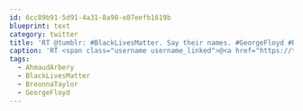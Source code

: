```yaml
---
id: 6cc89b91-5d91-4a31-8a98-e87eefb1619b
blueprint: text
category: twitter
title: 'RT @tumblr: #BlackLivesMatter. Say their names. #GeorgeFloyd #BreonnaTaylor #AhmaudArbery pic.twitter.com/XDoHr1W6ph'
caption: 'RT <span class="username username_linked">@<a href="https://twitter.com/tumblr" title="tumblr dot com the website and app">tumblr</a></span>: <span class="hashtag hashtag_local">#<a href="http://tweettemp.darylchymko.ca/?tag=blacklivesmatter">BlackLivesMatter</a>. Say their names. <span class="hashtag hashtag_local">#<a href="http://tweettemp.darylchymko.ca/?tag=georgefloyd">GeorgeFloyd</a> <span class="hashtag hashtag_local">#<a href="http://tweettemp.darylchymko.ca/?tag=breonnataylor">BreonnaTaylor</a> <span class="hashtag hashtag_local">#<a href="http://tweettemp.darylchymko.ca/?tag=ahmaudarbery">AhmaudArbery</a> <a href="https://twitter.com/tumblr/status/1267110086327107585/photo/1" title="https://twitter.com/tumblr/status/1267110086327107585/photo/1" class="link link_untco link_untco_image">pic.twitter.com/XDoHr1W6ph</a><span class="embed_image embed_image_yes"><a href="https://twitter.com/tumblr/status/1267110086327107585/photo/1"><img alt=''ezwt6iexsamads9-5193847'' src=''/images/2022/11/0ed6b-ezwt6iexsamads9-5193847.jpg'' /></a></span>'
tags:
  - AhmaudArbery
  - BlackLivesMatter
  - BreonnaTaylor
  - GeorgeFloyd
---
```

